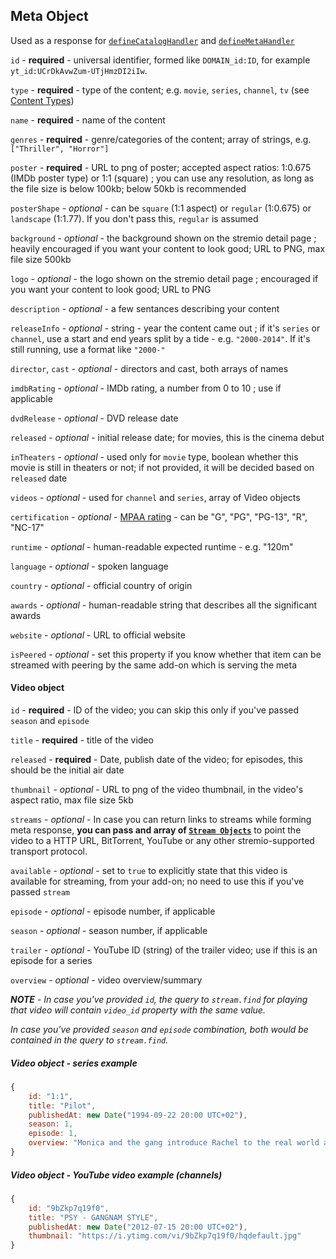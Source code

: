 ## Meta Object

Used as a response for [`defineCatalogHandler`](../requests/defineCatalogHandler.md) and [`defineMetaHandler`](../requests/defineMetaHandler.md)

``id`` - **required** - universal identifier, formed like `DOMAIN_id:ID`, for example `yt_id:UCrDkAvwZum-UTjHmzDI2iIw`.

``type`` - **required** - type of the content; e.g. `movie`, `series`, `channel`, `tv` (see [Content Types](./content.types.md))

``name`` - **required** - name of the content

``genres`` - **required**  - genre/categories of the content; array of strings, e.g. ``["Thriller", "Horror"]``

``poster`` - **required** - URL to png of poster; accepted aspect ratios: 1:0.675 (IMDb poster type) or 1:1 (square) ; you can use any resolution, as long as the file size is below 100kb; below 50kb is recommended

``posterShape`` - _optional_ - can be `square` (1:1 aspect) or `regular` (1:0.675) or `landscape` (1:1.77). If you don't pass this, `regular` is assumed

``background`` - _optional_ - the background shown on the stremio detail page ; heavily encouraged if you want your content to look good; URL to PNG, max file size 500kb

``logo`` - _optional_ - the logo shown on the stremio detail page ; encouraged if you want your content to look good; URL to PNG

``description`` - _optional_ - a few sentances describing your content

``releaseInfo`` - _optional_ - string - year the content came out ; if it's ``series`` or ``channel``, use a start and end years split by a tide - e.g. ``"2000-2014"``. If it's still running, use a format like ``"2000-"``

``director``, ``cast`` - _optional_  - directors and cast, both arrays of names

``imdbRating`` -  _optional_ - IMDb rating, a number from 0 to 10 ; use if applicable

``dvdRelease`` - _optional_ - DVD release date

``released`` - _optional_ - initial release date; for movies, this is the cinema debut

``inTheaters`` - _optional_ - used only for ``movie`` type, boolean whether this movie is still in theaters or not; if not provided, it will be decided based on ``released`` date

``videos`` - _optional_ - used for ``channel`` and ``series``, array of Video objects

``certification`` - _optional_ - [MPAA rating](http://www.mpaa.org/film-ratings/) - can be "G", "PG", "PG-13", "R", "NC-17"

``runtime`` - _optional_ - human-readable expected runtime - e.g. "120m"

``language`` - _optional_ - spoken language

``country`` - _optional_ - official country of origin

``awards`` - _optional_ - human-readable string that describes all the significant awards

``website`` - _optional_ - URL to official website

``isPeered`` - _optional_ - set this property if you know whether that item can be streamed with peering by the same add-on which is serving the meta

#### Video object

``id`` - **required** - ID of the video; you can skip this only if you've passed ``season`` and ``episode``

``title`` - **required** - title of the video

``released`` - **required** - Date, publish date of the video; for episodes, this should be the initial air date

``thumbnail`` - _optional_ - URL to png of the video thumbnail, in the video's aspect ratio, max file size 5kb

``streams`` - _optional_ - In case you can return links to streams while forming meta response, **you can pass and array of [``Stream Objects``](./stream.md)** to point the video to a HTTP URL, BitTorrent, YouTube or any other stremio-supported transport protocol.

``available`` - _optional_ - set to ``true`` to explicitly state that this video is available for streaming, from your add-on; no need to use this if you've passed ``stream``

``episode`` - _optional_ - episode number, if applicable

``season`` - _optional_ - season number, if applicable

``trailer`` - _optional_ - YouTube ID (string) of the trailer video; use if this is an episode for a series

``overview`` - _optional_ - video overview/summary

_**NOTE** - In case you've provided ``id``, the query to ``stream.find`` for playing that video will contain ``video_id`` property with the same value._

_In case you've provided ``season`` and ``episode`` combination, both would be contained in the query to ``stream.find``._

##### Video object - series example

```javascript
{
    id: "1:1",
    title: "Pilot",
    publishedAt: new Date("1994-09-22 20:00 UTC+02"),
    season: 1,
    episode: 1,
    overview: "Monica and the gang introduce Rachel to the real world after she leaves her fiancé at the altar."
}
```

##### Video object - YouTube video example (channels)


```javascript
{
    id: "9bZkp7q19f0",
    title: "PSY - GANGNAM STYLE",
    publishedAt: new Date("2012-07-15 20:00 UTC+02"),
    thumbnail: "https://i.ytimg.com/vi/9bZkp7q19f0/hqdefault.jpg"
}
```
